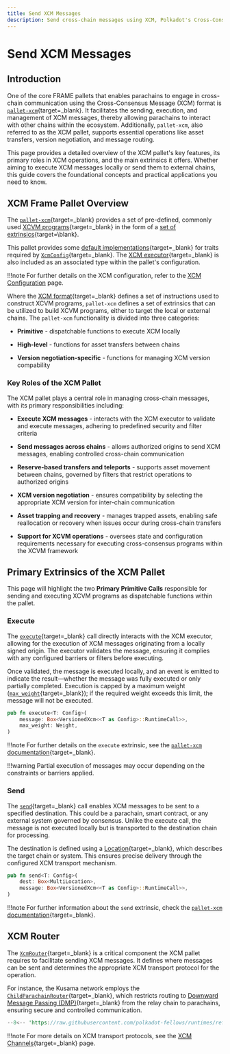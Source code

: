 ```yaml
---
title: Send XCM Messages
description: Send cross-chain messages using XCM, Polkadot's Cross-Consensus Messaging format, designed to support secure communication between chains.
---
```


# Send XCM Messages

## Introduction

One of the core FRAME pallets that enables parachains to engage in cross-chain communication using the Cross-Consensus Message (XCM) format is [`pallet-xcm`](https://paritytech.github.io/polkadot-sdk/master/pallet_xcm/pallet/index.html){target=\_blank}. It facilitates the sending, execution, and management of XCM messages, thereby allowing parachains to interact with other chains within the ecosystem. Additionally, `pallet-xcm`, also referred to as the XCM pallet, supports essential operations like asset transfers, version negotiation, and message routing.

This page provides a detailed overview of the XCM pallet's key features, its primary roles in XCM operations, and the main extrinsics it offers. Whether aiming to execute XCM messages locally or send them to external chains, this guide covers the foundational concepts and practical applications you need to know.

## XCM Frame Pallet Overview

The [`pallet-xcm`](https://paritytech.github.io/polkadot-sdk/master/pallet_xcm/pallet/index.html){target=\_blank} provides a set of pre-defined, commonly used [XCVM programs](https://github.com/polkadot-fellows/xcm-format?tab=readme-ov-file#12-the-xcvm){target=\_blank} in the form of a [set of extrinsics](https://paritytech.github.io/polkadot-sdk/master/pallet_xcm/pallet/dispatchables/index.html){target=\blank}.

This pallet provides some [default implementations](https://paritytech.github.io/polkadot-sdk/master/pallet_xcm/pallet/struct.Pallet.html#implementations){target=\_blank} for traits required by [`XcmConfig`](https://paritytech.github.io/polkadot-sdk/master/pallet_xcm_benchmarks/trait.Config.html#associatedtype.XcmConfig){target=\_blank}. The [XCM executor](https://paritytech.github.io/polkadot-sdk/master/staging_xcm_executor/struct.XcmExecutor.html){target=\_blank} is also included as an associated type within the pallet's configuration.

!!!note
    For further details on the XCM configuration, refer to the [XCM Configuration](/develop/interoperability/xcm-config/) page.

Where the [XCM format](https://github.com/polkadot-fellows/xcm-format){target=\_blank} defines a set of instructions used to construct XCVM programs, `pallet-xcm` defines a set of extrinsics that can be utilized to build XCVM programs, either to target the local or external chains. The `pallet-xcm` functionality is divided into three categories:

- **Primitive** - dispatchable functions to execute XCM locally

- **High-level** - functions for asset transfers between chains

- **Version negotiation-specific** - functions for managing XCM version compability

### Key Roles of the XCM Pallet

The XCM pallet plays a central role in managing cross-chain messages, with its primary responsibilities including:

- **Execute XCM messages** - interacts with the XCM executor to validate and execute messages, adhering to predefined security and filter criteria

- **Send messages across chains** - allows authorized origins to send XCM messages, enabling controlled cross-chain communication

- **Reserve-based transfers and teleports** - supports asset movement between chains, governed by filters that restrict operations to authorized origins

- **XCM version negotiation** - ensures compatibility by selecting the appropriate XCM version for inter-chain communication

- **Asset trapping and recovery** - manages trapped assets, enabling safe reallocation or recovery when issues occur during cross-chain transfers

- **Support for XCVM operations** - oversees state and configuration requirements necessary for executing cross-consensus programs within the XCVM framework

## Primary Extrinsics of the XCM Pallet

This page will highlight the two **Primary Primitive Calls** responsible for sending and executing XCVM programs as dispatchable functions within the pallet.

### Execute

The [`execute`](https://paritytech.github.io/polkadot-sdk/master/pallet_xcm/pallet/enum.Call.html#variant.execute){target=\_blank} call directly interacts with the XCM executor, allowing for the execution of XCM messages originating from a locally signed origin. The executor validates the message, ensuring it complies with any configured barriers or filters before executing.

Once validated, the message is executed locally, and an event is emitted to indicate the result—whether the message was fully executed or only partially completed. Execution is capped by a maximum weight ([`max_weight`](https://paritytech.github.io/polkadot-sdk/master/pallet_xcm/pallet/enum.Call.html#variant.execute.field.max_weight){target=\_blank}); if the required weight exceeds this limit, the message will not be executed.

```rust
pub fn execute<T: Config>(
    message: Box<VersionedXcm<<T as Config>::RuntimeCall>>,
    max_weight: Weight,
)
```

!!!note
    For further details on the `execute` extrinsic, see the [`pallet-xcm` documentation](https://paritytech.github.io/polkadot-sdk/master/pallet_xcm/pallet/struct.Pallet.html){target=\_blank}.

!!!warning
    Partial execution of messages may occur depending on the constraints or barriers applied.

<!-- TODO: we should complement this page with some real examples of where the .execute() call is used, or maybe how to use it through papi or something like that -->

### Send

The [`send`](https://paritytech.github.io/polkadot-sdk/master/pallet_xcm/pallet/enum.Call.html#variant.send){target=\_blank} call enables XCM messages to be sent to a specified destination. This could be a parachain, smart contract, or any external system governed by consensus. Unlike the execute call, the message is not executed locally but is transported to the destination chain for processing.

The destination is defined using a [Location](https://paritytech.github.io/polkadot-sdk/master/xcm_docs/glossary/index.html#location){target=\_blank}, which describes the target chain or system. This ensures precise delivery through the configured XCM transport mechanism.

```rust
pub fn send<T: Config>(
    dest: Box<MultiLocation>,
    message: Box<VersionedXcm<<T as Config>::RuntimeCall>>,
)
```

!!!note
    For further information about the `send` extrinsic, check the [`pallet-xcm` documentation](https://paritytech.github.io/polkadot-sdk/master/pallet_xcm/pallet/struct.Pallet.html){target=\_blank}.

<!-- TODO: we should complement this page with some real examples of where the .send() call is used, or maybe how to use it through papi or something like that -->

## XCM Router

The [`XcmRouter`](https://paritytech.github.io/polkadot-sdk/master/pallet_xcm/pallet/trait.Config.html#associatedtype.XcmRouter){target=\_blank} is a critical component the XCM pallet requires to facilitate sending XCM messages. It defines where messages can be sent and determines the appropriate XCM transport protocol for the operation.

For instance, the Kusama network employs the [`ChildParachainRouter`](https://paritytech.github.io/polkadot-sdk/master/polkadot_runtime_common/xcm_sender/struct.ChildParachainRouter.html){target=\_blank}, which restricts routing to [Downward Message Passing (DMP)](https://wiki.polkadot.network/docs/learn-xcm-transport#dmp-downward-message-passing){target=\_blank} from the relay chain to parachains, ensuring secure and controlled communication.

```rust
--8<-- 'https://raw.githubusercontent.com/polkadot-fellows/runtimes/refs/heads/main/relay/kusama/src/xcm_config.rs:122:125'
```

!!!note
    For more details on XCM transport protocols, see the [XCM Channels](/develop/interoperability/xcm-channels/){target=\_blank} page.